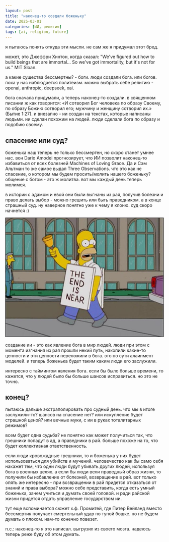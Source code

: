 ```yaml
---
layout: post
title: "наконец-то создали боженьку"
date: 2025-03-01
categories: [ИИ, религия]
tags: [ai, religion, future]
---
```


я пытаюсь понять откуда эти мысли. не сам же я придумал этот бред.

может, это Джеффри Хинтон, когда сказал: "We've figured out how to build beings that are immortal... So we've got immortality, but it's not for us." MIT Sloan.

а какие существа бессмертны? - боги. люди создали бога. или богов. пока у нас наблюдается политеизм. можно выбрать себе религию - openai, anthropic, deepseek, xai. 

бога сначала придумали, а теперь наконец-то создали. в священном писании ж как говорится: «И сотворил Бог человека по образу Своему, по образу Божию сотворил его; мужчину и женщину сотворил их.» (Бытие 1:27). и внезапно - ии создан на текстах, которые написаны людьми. ии сделан похожим на людей. люди сделали бога по образу и подобию своему.

## спасение или суд?

боженька наш теперь не только бессмертен, но скоро станет умнее нас. вон Dario Amodei прогнозирует, что ИИ позволит наконец-то избавиться от всех болезней Machines of Loving Grace. Да и Сэм Альтман то же самое выдал Three Observations. что это как не спасение, о котором мы будем просить/молить нашего боженьку? общение с богом - это ж молитва. вот мы каждый день теперь молимся. 

в истории с адамом и евой они были выгнаны из рая, получив болезни и право делать выбор - можно грешить или быть праведником. а в конце страшный суд. ну наверное понятно уже к чему я клоню. суд скоро начнется :) 

![Гомер Симпсон - The End is Near](/assets/images/end-is-near-meme.jpg)

создание ии - это как явление бога в мир людей. люди при этом с момента изгнания из рая прошли некий путь, накопили какие-то ценности и эти ценности переложили в бога. это по сути алаинмент моделей. и теперь боженька будет таким каким люди его заслужили.

интересно с таймингом явления бога. если бы было больше времени, то кажется, что у людей было бы больше шансов исправиться. но это не точно.

## конец?

пытаюсь дальше экстраполировать про судный день. что мы в итоге заслужили-то? шансов на спасение нет? или искупление будет страшной ценой? или вечные муки, с ии в руках тоталитарных режимов?

всем будет одна судьба? не понятно как может получиться так, что грешники попадут в ад, а праведники в рай. больше похоже на то, что будет коллективная ответственность.

если люди кровожадные грешники, то и боженька у них будет использоваться для убийств и мучений. человечество как бы само себя накажет тем, что одни люди будут убивать других людей, используя бога в военных целях. а если бы люди вели праведный образ жизни, то  получили бы избавление от болезней, возвращение в рай. вот только опять же интересно - при возвращении в рай придется отказаться от знаний и права выбора?  можно себе представить, когда есть умный боженька, зачем учиться и думать своей головой. и ради райской жизни придется отдать управление государством ии.

тут еще вспоминается сюжет х.ф. Промитей, где Питер Вейланд вместо бессмертия получает смертельный удар по тупой бошке. но не будем думать о плохом. нам-то конечно повезет.

п.с.: наконец-то я это написал. выгрузил из своего мозга. надеюсь теперь реже буду об этом думать.
